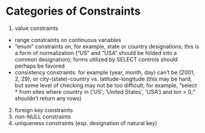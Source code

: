 # Categories of Constraints

1.	value constraints
 *	range constraints on continuous variables
 *	“enum” constraints on, for example, state or country designations; this is a form of normalization (“US” and “USA” should be folded into a common designation); forms utilized by SELECT controls should perhaps be favored
 *	consistency constraints: for example (year, month, day) can’t be (2001, 2, 29); or city-(state)-country vs. latitude-longitude (this may be hard, but some level of checking may not be too difficult; for example, “select * from sites where country in ('US', 'United States', 'USA') and lon > 0;” shouldn’t return any rows)
2.	foreign key constraints
3.	non-NULL constraints
4.	uniqueness constraints (esp. designation of natural key)
